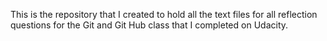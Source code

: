 This is the repository that I created to hold all the text files for all reflection questions for the Git and Git Hub class that I completed on Udacity.
